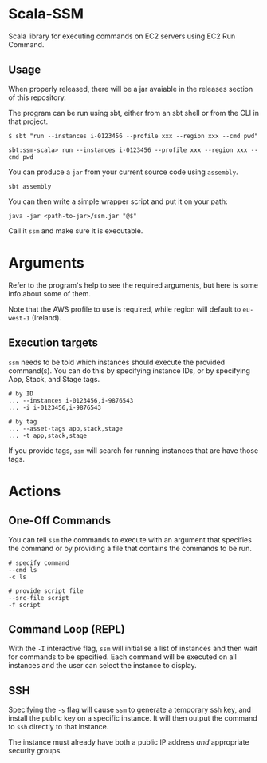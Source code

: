 Scala-SSM
=========

Scala library for executing commands on EC2 servers using EC2 Run
Command.

## Usage

When properly released, there will be a jar avaiable in the releases
section of this repository.

The program can be run using sbt, either from an sbt shell or from the
CLI in that project.

    $ sbt "run --instances i-0123456 --profile xxx --region xxx --cmd pwd"

    sbt:ssm-scala> run --instances i-0123456 --profile xxx --region xxx --cmd pwd

You can produce a `jar` from your current source code using `assembly`.

    sbt assembly

You can then write a simple wrapper script and put it on your path:

    java -jar <path-to-jar>/ssm.jar "@$"

Call it `ssm` and make sure it is executable.

# Arguments

Refer to the program's help to see the required arguments, but here is
some info about some of them.

Note that the AWS profile to use is required, while region will
default to `eu-west-1` (Ireland).

## Execution targets

`ssm` needs to be told which instances should execute the provided
command(s). You can do this by specifying instance IDs, or by
specifying App, Stack, and Stage tags.

    # by ID
	... --instances i-0123456,i-9876543
    ... -i i-0123456,i-9876543
	
	# by tag
	... --asset-tags app,stack,stage
	... -t app,stack,stage

If you provide tags, `ssm` will search for running instances that are
have those tags.

# Actions

## One-Off Commands

You can tell `ssm` the commands to execute with an argument that
specifies the command or by providing a file that contains the
commands to be run.

    # specify command
	--cmd ls
	-c ls
	
	# provide script file
	--src-file script
	-f script

## Command Loop (REPL)

With the `-I` interactive flag, `ssm` will initialise a list of instances and then
wait for commands to be specified.  Each command will be executed on all instances and
the user can select the instance to display.

## SSH

Specifying the `-s` flag will cause `ssm` to generate a temporary ssh key, and install the public key
on a specific instance.  It will then output the command to `ssh` directly to that instance.

The instance must already have both a public IP address _and_ appropriate security groups.
